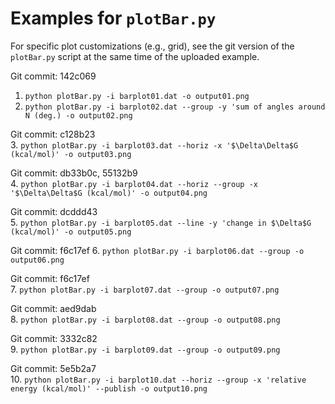 
# Examples for `plotBar.py`
For specific plot customizations (e.g., grid), see the git version of the `plotBar.py` script at the same time of the uploaded example.

Git commit: 142c069  
1. `python plotBar.py -i barplot01.dat -o output01.png`
2. `python plotBar.py -i barplot02.dat --group -y 'sum of angles around N (deg.) -o output02.png`

Git commit: c128b23  
3. `python plotBar.py -i barplot03.dat --horiz -x '$\Delta\Delta$G (kcal/mol)' -o output03.png`

Git commit: db33b0c, 55132b9  
4. `python plotBar.py -i barplot04.dat --horiz --group -x '$\Delta\Delta$G (kcal/mol)' -o output04.png`

Git commit: dcddd43  
5. `python plotBar.py -i barplot05.dat --line -y 'change in $\Delta$G (kcal/mol)' -o output05.png`

Git commit: f6c17ef
6. `python plotBar.py -i barplot06.dat --group -o output06.png`

Git commit: f6c17ef  
7. `python plotBar.py -i barplot07.dat --group -o output07.png`

Git commit: aed9dab  
8. `python plotBar.py -i barplot08.dat --group -o output08.png`

Git commit: 3332c82   
9. `python plotBar.py -i barplot09.dat --group -o output09.png`

Git commit: 5e5b2a7   
10. `python plotBar.py -i barplot10.dat --horiz --group -x 'relative energy (kcal/mol)' --publish -o output10.png`

